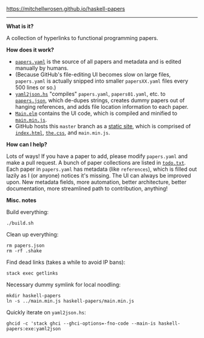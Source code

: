 https://mitchellwrosen.github.io/haskell-papers

---

**What is it?**

A collection of hyperlinks to functional programming papers.

**How does it work?**

- [`papers.yaml`](papers.yaml) is the source of all papers and metadata and is
edited manually by humans.
- (Because GitHub's file-editing UI becomes slow on large files, `papers.yaml`
is actually snipped into smaller `papersXX.yaml` files every 500 lines or so.)
- [`yaml2json.hs`](yaml2json.hs) "compiles" `papers.yaml`, `papers01.yaml`, etc.
to [`papers.json`](papers.json), which de-dupes strings, creates dummy papers
out of hanging references, and adds file location information to each paper.
- [`Main.elm`](Main.elm) contains the UI code, which is compiled and minified to
[`main.min.js`](main.min.js).
- GitHub hosts this `master` branch as a
[static site](https://mitchellwrosen.github.io/haskell-papers), which is
comprised of [`index.html`](index.html), [`the.css`](the.css), and
`main.min.js`.

**How can I help?**

Lots of ways! If you have a paper to add, please modify `papers.yaml` and make a
pull request. A bunch of paper collections are listed in [`todo.txt`](todo.txt).
Each paper in `papers.yaml` has metadata (like `references`), which is filled
out lazily as I (or anyone) notices it's missing. The UI can always be improved
upon. New metadata fields, more automation, better architecture, better
documentation, more streamlined path to contribution, anything!

**Misc. notes**

Build everything:

    ./build.sh

Clean up everything:

    rm papers.json
    rm -rf .shake

Find dead links (takes a while to avoid IP bans):

    stack exec getlinks

Necessary dummy symlink for local noodling:

    mkdir haskell-papers
    ln -s ../main.min.js haskell-papers/main.min.js

Quickly iterate on `yaml2json.hs`:

    ghcid -c 'stack ghci --ghci-options=-fno-code --main-is haskell-papers:exe:yaml2json
